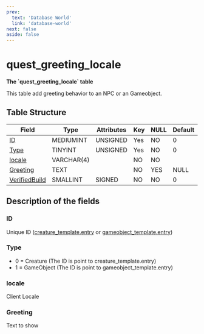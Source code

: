```yaml
---
prev:
  text: 'Database World'
  link: 'database-world'
next: false
aside: false
---
```


# quest_greeting_locale

**The \`quest_greeting_locale\` table**

This table add greeting behavior to an NPC or an Gameobject.

## Table Structure

| Field              | Type       | Attributes | Key | NULL | Default | Comment |
| ------------------ | ---------- | ---------- | --- | ---- | ------- | ------- |
| [ID][1]            | MEDIUMINT  | UNSIGNED   | Yes | NO   | 0       |         |
| [Type][2]          | TINYINT    | UNSIGNED   | Yes | NO   | 0       |         |
| [locale][3]        | VARCHAR(4) |            | NO  | NO   |         |         |
| [Greeting][5]      | TEXT       |            | NO  | YES  | NULL    |         |
| [VerifiedBuild][6] | SMALLINT   | SIGNED     | NO  | NO   | 0       |         |

[1]: #id
[2]: #type
[3]: #greetemotetype
[4]: #greetemotedelay
[5]: #greeting
[6]: #verifiedbuild

## Description of the fields

### ID

Unique ID ([creature_template.entry](creature-template#entry) or [gameobject\_template.entry](gameobject-template#entry))

### Type

- 0 = Creature (The ID is point to creature\_template.entry)
- 1 = GameObject (The ID is point to gameobject\_template.entry)

### locale

Client Locale

### Greeting

Text to show

<!--@include: ./verified-build.md-->
